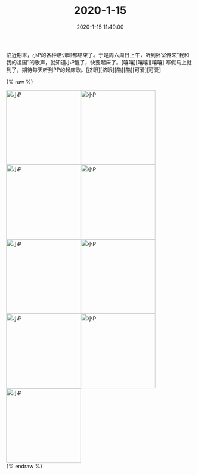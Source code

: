 ﻿---
title: "2020-1-15"
date: 2020-1-15 11:49:00
tags: 文字
categories: 妈妈
---
临近期末，小P的各种培训班都结束了。于是周六周日上午，听到卧室传来“我和我的祖国”的歌声，就知道小P醒了，快要起床了。[嘻嘻][嘻嘻][嘻嘻]
寒假马上就到了，期待每天听到PP的起床歌。[挤眼][挤眼][酷][酷][可爱][可爱]

{% raw %}
<div style="width:500 px">
<div style="float:left; width:100 px"><img src="/images/WeChat Image_20200212110955.jpg" width="200" alt="小P"></div>
<div style="float:left; width:100 px"><img src="/images/WeChat Image_20200212111005.jpg" width="200" alt="小P"></div>
<div style="float:left; width:100 px"><img src="/images/WeChat Image_20200212111016.jpg" width="200" alt="小P"></div>
<div style="float:left; width:100 px"><img src="/images/WeChat Image_20200212111025.jpg" width="200" alt="小P"></div>
<div style="float:left; width:100 px"><img src="/images/WeChat Image_20200212111035.jpg" width="200" alt="小P"></div>
<div style="float:left; width:100 px"><img src="/images/WeChat Image_20200212111045.jpg" width="200" alt="小P"></div>
<div style="float:left; width:100 px"><img src="/images/WeChat Image_20200212111055.jpg" width="200" alt="小P"></div>
<div style="float:left; width:100 px"><img src="/images/WeChat Image_20200212111105.jpg" width="200" alt="小P"></div>
<div style="float:left; width:100 px"><img src="/images/WeChat Image_20200212111116.jpg" width="200" alt="小P"></div>
<div style="clear:both"></div>
</div>
{% endraw %}